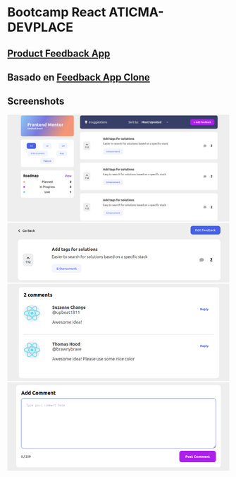 # Bootcamp React ATICMA-DEVPLACE

## [Product Feedback App](https://www.frontendmentor.io/challenges/product-feedback-app-wbvUYqjR6 "Frontend Mentor Challenge")

## Basado en [Feedback App Clone](https://hopeful-murdock-83580e.netlify.app/ "Clone by Tamir Assayag.")

## Screenshots

![Home](screenshots/home.png "Home")
![feedback](screenshots/feedback.png "Feedback")
![Comments](screenshots/comments.png "Comments")
![Comment](screenshots/comment.png "Comment")
